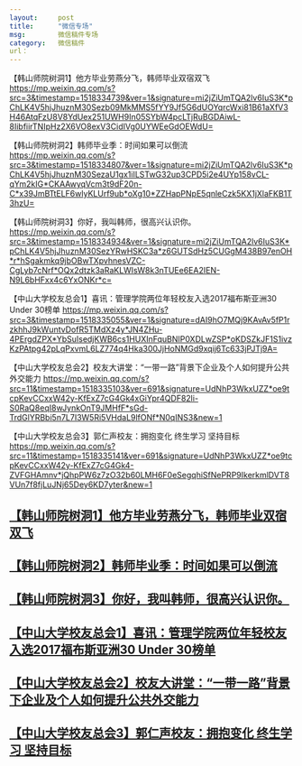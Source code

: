 ```yaml
---
layout:		post
title:		"微信专场"
msg:		微信稿件专场
category:	微信稿件
url：		
---
```



【韩山师院树洞1】他方毕业劳燕分飞，韩师毕业双宿双飞
https://mp.weixin.qq.com/s?src=3&timestamp=1518334739&ver=1&signature=mi2jZiUmTQA2lv6IuS3K*pChLK4V5hjJhuznM30Sezb09MkMMS5fYY9Jf5G6dUOYqrcWxi81B61aXfV3H46AtqFzU8V8YdUex251UWH9In05SYbW4pcLTjRuBGDAiwL-8IibfiirTNIpHz2X6VO8exV3CidIVg0UYWEeGdOEWdU=


【韩山师院树洞2】韩师毕业季：时间如果可以倒流
https://mp.weixin.qq.com/s?src=3&timestamp=1518334807&ver=1&signature=mi2jZiUmTQA2lv6IuS3K*pChLK4V5hjJhuznM30SezaU1gx1iILSTwG32up3CPD5i2e4UYp158vCL-qYm2kIG*CKAAwyqVcm3t9dF20n-C*x39JmBTtELF6wlyKLUrf9ub*oXg10*ZZHapPNpE5qnleCzk5KX1jXlaFKB1T3hzU=

【韩山师院树洞3】你好，我叫韩师，很高兴认识你。 
https://mp.weixin.qq.com/s?src=3&timestamp=1518334934&ver=1&signature=mi2jZiUmTQA2lv6IuS3K*pChLK4V5hjJhuznM30SezYRwHSKC3a*z6GUTSdHz5CUGgM438B97enOH*r*hSgakmkq9jbOBwTXpvhnesVZC-CgLyb7cNrf*OQx2dtzk3aRaKLWIsW8k3nTUEe6EA2IEN-N9L6bHFxx4c6YxONKr*c=


【中山大学校友总会1】喜讯：管理学院两位年轻校友入选2017福布斯亚洲30 Under 30榜单
https://mp.weixin.qq.com/s?src=3&timestamp=1518335055&ver=1&signature=dAI9hO7MQj9KAvAv5fP1rzkhhJ9kWuntvDofR5TMdXz4y*JN4ZHu-4PErgdZPX*YbSuIsedjKWB6cs1HUXInFquBNIP0XDLwZSP*oKDSZkJF1S1ivzKzPAtpg42pLqPxvmL6LZ774q4Hka300JjHoNMGd9xqij6Tc633jPJTj9A=

【中山大学校友总会2】校友大讲堂：“一带一路”背景下企业及个人如何提升公共外交能力
https://mp.weixin.qq.com/s?src=11&timestamp=1518335103&ver=691&signature=UdNhP3WkxUZZ*oe9tcpKevCCxxW42y-KfExZ7cG4Gk4xGiYpr4QDF82li-S0RaQ8eqI8wJynkOnT9JMHfF*sGd-TrdGlYRBbi5n7L7I3W5Ri5VHdaL9lfONf*N0qINS3&new=1

【中山大学校友总会3】郭仁声校友：拥抱变化 终生学习 坚持目标
https://mp.weixin.qq.com/s?src=11&timestamp=1518335141&ver=691&signature=UdNhP3WkxUZZ*oe9tcpKevCCxxW42y-KfExZ7cG4Gk4-ZVFGHAmnv*jQhpPW6z7zO32b60LMH6F0eSegqhiSfNePRP9IkerkmlDVT8VUn7f8fjLuJNj65Dey6KD7yter&new=1


## [【韩山师院树洞1】他方毕业劳燕分飞，韩师毕业双宿双飞][1]
## [【韩山师院树洞2】韩师毕业季：时间如果可以倒流][2]
## [【韩山师院树洞3】你好，我叫韩师，很高兴认识你。 ][3]
## [【中山大学校友总会1】喜讯：管理学院两位年轻校友入选2017福布斯亚洲30 Under 30榜单][4]
## [【中山大学校友总会2】校友大讲堂：“一带一路”背景下企业及个人如何提升公共外交能力][5]
## [【中山大学校友总会3】郭仁声校友：拥抱变化 终生学习 坚持目标][6]


[1]:https://mp.weixin.qq.com/s?src=3&timestamp=1518334739&ver=1&signature=mi2jZiUmTQA2lv6IuS3K*pChLK4V5hjJhuznM30Sezb09MkMMS5fYY9Jf5G6dUOYqrcWxi81B61aXfV3H46AtqFzU8V8YdUex251UWH9In05SYbW4pcLTjRuBGDAiwL-8IibfiirTNIpHz2X6VO8exV3CidIVg0UYWEeGdOEWdU=
[2]:https://mp.weixin.qq.com/s?src=3&timestamp=1518334807&ver=1&signature=mi2jZiUmTQA2lv6IuS3K*pChLK4V5hjJhuznM30SezaU1gx1iILSTwG32up3CPD5i2e4UYp158vCL-qYm2kIG*CKAAwyqVcm3t9dF20n-C*x39JmBTtELF6wlyKLUrf9ub*oXg10*ZZHapPNpE5qnleCzk5KX1jXlaFKB1T3hzU=
[3]:https://mp.weixin.qq.com/s?src=3&timestamp=1518334934&ver=1&signature=mi2jZiUmTQA2lv6IuS3K*pChLK4V5hjJhuznM30SezYRwHSKC3a*z6GUTSdHz5CUGgM438B97enOH*r*hSgakmkq9jbOBwTXpvhnesVZC-CgLyb7cNrf*OQx2dtzk3aRaKLWIsW8k3nTUEe6EA2IEN-N9L6bHFxx4c6YxONKr*c=
[4]:https://mp.weixin.qq.com/s?src=3&timestamp=1518335055&ver=1&signature=dAI9hO7MQj9KAvAv5fP1rzkhhJ9kWuntvDofR5TMdXz4y*JN4ZHu-4PErgdZPX*YbSuIsedjKWB6cs1HUXInFquBNIP0XDLwZSP*oKDSZkJF1S1ivzKzPAtpg42pLqPxvmL6LZ774q4Hka300JjHoNMGd9xqij6Tc633jPJTj9A=
[5]:https://mp.weixin.qq.com/s?src=11&timestamp=1518335103&ver=691&signature=UdNhP3WkxUZZ*oe9tcpKevCCxxW42y-KfExZ7cG4Gk4xGiYpr4QDF82li-S0RaQ8eqI8wJynkOnT9JMHfF*sGd-TrdGlYRBbi5n7L7I3W5Ri5VHdaL9lfONf*N0qINS3&new=1
[6]:https://mp.weixin.qq.com/s?src=11&timestamp=1518335141&ver=691&signature=UdNhP3WkxUZZ*oe9tcpKevCCxxW42y-KfExZ7cG4Gk4-ZVFGHAmnv*jQhpPW6z7zO32b60LMH6F0eSegqhiSfNePRP9IkerkmlDVT8VUn7f8fjLuJNj65Dey6KD7yter&new=1


